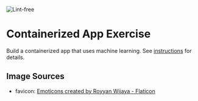 ![Lint-free](https://github.com/nyu-software-engineering/containerized-app-exercise/actions/workflows/lint.yml/badge.svg)

# Containerized App Exercise

Build a containerized app that uses machine learning. See [instructions](./instructions.md) for details.

## Image Sources

- favicon: [Emoticons created by Royyan Wijaya - Flaticon](https://www.flaticon.com/free-icons/emot)